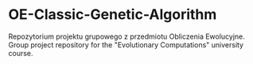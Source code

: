 # OE-Classic-Genetic-Algorithm

Repozytorium projektu grupowego z przedmiotu Obliczenia Ewolucyjne. </br>
Group project repository for the "Evolutionary Computations" university course.
